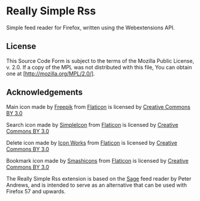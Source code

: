 # Really Simple Rss

Simple feed reader for Firefox, written using the Webextensions API.

## License

This Source Code Form is subject to the terms of the Mozilla Public
License, v. 2.0. If a copy of the MPL was not distributed with this
file, You can obtain one at [http://mozilla.org/MPL/2.0/].

## Acknowledgements

Main icon made by [Freepik](http://www.freepik.com) from [Flaticon](http://www.flaticon.com) is licensed by [Creative Commons BY 3.0](http://creativecommons.org/licenses/by/3.0/)

Search icon made by [SimpleIcon](https://www.flaticon.com/authors/simpleicon) from [Flaticon](http://www.flaticon.com) is licensed by [Creative Commons BY 3.0](http://creativecommons.org/licenses/by/3.0/)

Delete icon made by [Icon Works](https://www.flaticon.com/authors/icon-works) from [Flaticon](http://www.flaticon.com) is licensed by [Creative Commons BY 3.0](http://creativecommons.org/licenses/by/3.0/)

Bookmark icon made by [Smashicons](https://www.flaticon.com/authors/smashicons) from [Flaticon](https://www.flaticon.com) is licensed by [Creative Commons BY 3.0](http://creativecommons.org/licenses/by/3.0/)

The Really Simple Rss extension is based on the [Sage](http://sagerss.com/) feed reader by Peter Andrews, and is intended to serve as an alternative that can be used with Firefox 57 and upwards.